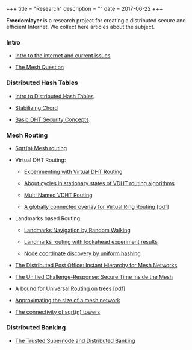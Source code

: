 +++
title = "Research"
description = ""
date = 2017-06-22
+++

**Freedomlayer** is a research project for creating a distributed secure and
efficient Internet. We collect here articles about the subject.

### Intro

-   [Intro to the internet and current issues](
    research/intro_internet)


-   [The Mesh Question](
    research/mesh_question)


### Distributed Hash Tables


-   [Intro to Distributed Hash Tables](
    research/dht_intro)

-   [Stabilizing Chord](
    research/chord_stabilize)

-   [Basic DHT Security Concepts](
    research/dht_basic_security)


### Mesh Routing

-   [Sqrt(n) Mesh routing](
    research/sqrt_n_routing)

-   Virtual DHT Routing:
    -   [Experimenting with Virtual DHT Routing](
        research/exp_virtual_dht_routing)

    -   [About cycles in stationary states of VDHT routing algorithms](
        research/vdht_cycles_rounds)

    -   [Multi Named VDHT Routing](
        research/multi_named_vdht_routing)

    -   [A globally connected overlay for Virtual Ring Routing [pdf]](
        {filename}/articles/assets/chord_connected_routing.pdf)

-   Landmarks based Routing:
    -   [Landmarks Navigation by Random Walking](
        research/landmarks_navigation_rw)

    -   [Landmarks routing with lookahead experiment results](
        research/landmarks_lookahead)

    -   [Node coordinate discovery by uniform hashing](
        research/landmarks_discovery_hashing)

-   [The Distributed Post Office: Instant Hierarchy for Mesh Networks](
    research/dist_post_office)


-   [The Unified Challenge-Response: Secure Time inside the Mesh](
    research/unified_challenge_response)

-   [A bound for Universal Routing on trees [pdf]](
    {filename}/articles/assets/bounds_universal_tree_routing.pdf)

-   [Approximating the size of a mesh network](
    research/approximate_net_size)

-   [The connectivity of sqrt(n) towers](
    research/connectivity_towers)



### Distributed Banking

-   [The Trusted Supernode and Distributed Banking](
    research/dist_bank)

